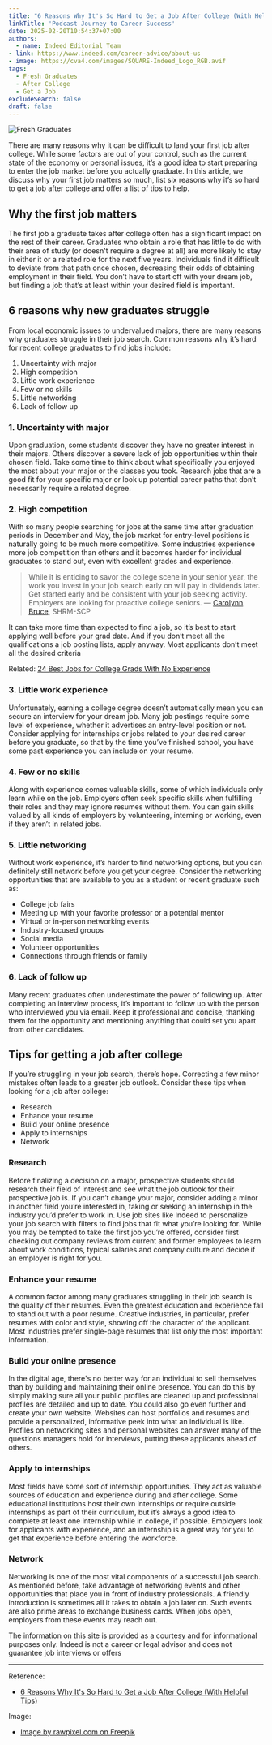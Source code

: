 ```yaml
---
title: "6 Reasons Why It's So Hard to Get a Job After College (With Helpful Tips)"
linkTitle: 'Podcast Journey to Career Success'
date: 2025-02-20T10:54:37+07:00
authors:
  - name: Indeed Editorial Team
- link: https://www.indeed.com/career-advice/about-us
- image: https://cva4.com/images/SQUARE-Indeed_Logo_RGB.avif
tags:
  - Fresh Graduates
  - After College
  - Get a Job
excludeSearch: false
draft: false
---
```


![Fresh Graduates](/images/2025/woman-wearing-regalia-holding-her-degree-graduation.jpg)

There are many reasons why it can be difficult to land your first job after college. While some factors are out of your control, such as the current state of the economy or personal issues, it’s a good idea to start preparing to enter the job market before you actually graduate. In this article, we discuss why your first job matters so much, list six reasons why it’s so hard to get a job after college and offer a list of tips to help.

## Why the first job matters

The first job a graduate takes after college often has a significant impact on the rest of their career. Graduates who obtain a role that has little to do with their area of study (or doesn't require a degree at all) are more likely to stay in either it or a related role for the next five years. Individuals find it difficult to deviate from that path once chosen, decreasing their odds of obtaining employment in their field. You don’t have to start off with your dream job, but finding a job that’s at least within your desired field is important.


## 6 reasons why new graduates struggle

From local economic issues to undervalued majors, there are many reasons why graduates struggle in their job search. Common reasons why it’s hard for recent college graduates to find jobs include:

1. Uncertainty with major
2. High competition
3. Little work experience
4. Few or no skills
5. Little networking
6. Lack of follow up


### 1. Uncertainty with major

Upon graduation, some students discover they have no greater interest in their majors. Others discover a severe lack of job opportunities within their chosen field. Take some time to think about what specifically you enjoyed the most about your major or the classes you took. Research jobs that are a good fit for your specific major or look up potential career paths that don’t necessarily require a related degree. 


### 2. High competition

With so many people searching for jobs at the same time after graduation periods in December and May, the job market for entry-level positions is naturally going to be much more competitive. Some industries experience more job competition than others and it becomes harder for individual graduates to stand out, even with excellent grades and experience.

> While it is enticing to savor the college scene in your senior year, the work you invest in your job search early on will pay in dividends later. Get started early and be consistent with your job seeking activity. Employers are looking for proactive college seniors.
— [Carolynn Bruce](https://www.indeed.com/career-advice/author/carolynn-bruce), SHRM-SCP

It can take more time than expected to find a job, so it’s best to start applying well before your grad date. And if you don’t meet all the qualifications a job posting lists, apply anyway. Most applicants don’t meet all the desired criteria 

Related: [24 Best Jobs for College Grads With No Experience](https://www.indeed.com/career-advice/finding-a-job/best-jobs-for-college-grads-with-no-experience)


### 3. Little work experience

Unfortunately, earning a college degree doesn’t automatically mean you can secure an interview for your dream job. Many job postings require some level of experience, whether it advertises an entry-level position or not. Consider applying for internships or jobs related to your desired career before you graduate, so that by the time you’ve finished school, you have some past experience you can include on your resume.  


### 4. Few or no skills

Along with experience comes valuable skills, some of which individuals only learn while on the job. Employers often seek specific skills when fulfilling their roles and they may ignore resumes without them. You can gain skills valued by all kinds of employers by volunteering, interning or working, even if they aren’t in related jobs. 


### 5. Little networking

Without work experience, it’s harder to find networking options, but you can definitely still network before you get your degree.  Consider the networking opportunities that are available to you as a student or recent graduate such as:

- College job fairs
- Meeting up with your favorite professor or a potential mentor
- Virtual or in-person networking events
- Industry-focused groups
- Social media
- Volunteer opportunities
- Connections through friends or family


### 6. Lack of follow up

Many recent graduates often underestimate the power of following up. After completing an interview process, it’s important to follow up with the person who interviewed you via email.  Keep it professional and concise, thanking them for the opportunity and mentioning anything that could set you apart from other candidates. 


## Tips for getting a job after college

If you’re struggling in your job search, there’s hope. Correcting a few minor mistakes often leads to a greater job outlook. Consider these tips when looking for a job after college:

- Research
- Enhance your resume
- Build your online presence
- Apply to internships
- Network

### Research

Before finalizing a decision on a major, prospective students should research their field of interest and see what the job outlook for their prospective job is. If you can’t change your major, consider adding a minor in another field you’re interested in, taking or seeking an internship in the industry you’d prefer to work in. Use job sites like Indeed to personalize your job search with filters to find jobs that fit what you’re looking for. While you may be tempted to take the first job you’re offered, consider first checking out company reviews from current and former employees to learn about work conditions, typical salaries and company culture and decide if an employer is right for you. 

### Enhance your resume

A common factor among many graduates struggling in their job search is the quality of their resumes. Even the greatest education and experience fail to stand out with a poor resume. Creative industries, in particular, prefer resumes with color and style, showing off the character of the applicant. Most industries prefer single-page resumes that list only the most important information.

### Build your online presence

In the digital age, there's no better way for an individual to sell themselves than by building and maintaining their online presence. You can do this by simply making sure all your public profiles are cleaned up and professional profiles are detailed and up to date. You could also go even further and create your own website. Websites can host portfolios and resumes and provide a personalized, informative peek into what an individual is like. Profiles on networking sites and personal websites can answer many of the questions managers hold for interviews, putting these applicants ahead of others.

### Apply to internships

Most fields have some sort of internship opportunities. They act as valuable sources of education and experience during and after college. Some educational institutions host their own internships or require outside internships as part of their curriculum, but it’s always a good idea to complete at least one internship while in college, if possible. Employers look for applicants with experience, and an internship is a great way for you to get that experience before entering the workforce. 

### Network

Networking is one of the most vital components of a successful job search. As mentioned before, take advantage of networking events and other opportunities that place you in front of industry professionals. A friendly introduction is sometimes all it takes to obtain a job later on. Such events are also prime areas to exchange business cards. When jobs open, employers from these events may reach out.


The information on this site is provided as a courtesy and for informational purposes only. Indeed is not a career or legal advisor and does not guarantee job interviews or offers

----

Reference:
- [6 Reasons Why It's So Hard to Get a Job After College (With Helpful Tips)](https://www.indeed.com/career-advice/finding-a-job/why-is-it-so-hard-to-get-a-job-after-college)

Image:
- <a href="https://www.freepik.com/free-photo/woman-wearing-regalia-holding-her-degree-graduation_17228978.htm">Image by rawpixel.com on Freepik</a>